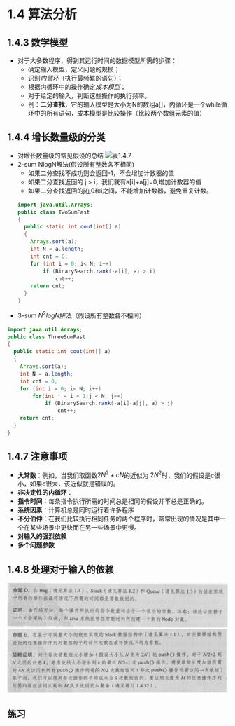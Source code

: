 # 1.4 算法分析
## 1.4.3 数学模型
- 对于大多数程序，得到其运行时间的数据模型所需的步骤：
  - 确定输入模型，定义问题的规模；
  - 识别*内循环*（执行最频繁的语句）；
  - 根据内循环中的操作确定*成本模型*；
  - 对于给定的输入，判断这些操作的执行频率。
  - 例：**二分查找**，它的输入模型是大小为N的数组a[]，内循环是一个while循环中的所有语句，成本模型是比较操作（比较两个数组元素的值）
## 1.4.4 增长数量级的分类
- 对增长数量级的常见假设的总结
![表1.4.7](/assets/表1.4.7.png)
- 2-sum NlogN解法(假设所有整数各不相同)
  - 如果二分查找不成功则会返回-1，不会增加计数器的值
  - 如果二分查找返回的 j > i，我们就有a[i]+a[j]=0,增加计数器的值
  - 如果二分查找返回的j在0和i之间，不能增加计数器，避免重复计数。
  ```java
  import java.util.Arrays;
  public class TwoSumFast
  {
    public static int cout(int[] a)
    {
      Arrays.sort(a);
      int N = a.length;
      int cnt = 0;
      for (int i = 0; i< N; i++)
          if (BinarySearch.rank(-a[i], a) > i)
              cnt++;
      return cnt;
    }
  }
  ```
- 3-sum $N^2logN$解法（假设所有整数各不相同）
```java
import java.util.Arrays;
public class ThreeSumFast
{
  public static int cout(int[] a)
  {
    Arrays.sort(a);
    int N = a.length;
    int cnt = 0;
    for (int i = 0; i< N; i++)
        for(int j = i + 1;j < N; j++)
            if (BinarySearch.rank(-a[i]-a[j], a) > j)
                cnt++;
    return cnt;
  }
}
```
## 1.4.7 注意事项
- **大常数**：例如，当我们取函数$2N^2+cN$的近似为$~2N^2$时，我们的假设是c很小，如果c很大，该近似就是错误的。
- **非决定性的内循环**：
- **指令时间**：每条指令执行所需的时间总是相同的假设并不总是正确的。
- **系统因素**：计算机总是同时运行着许多程序
- **不分伯仲**：在我们比较执行相同任务的两个程序时，常常出现的情况是其中一个在某些场景中更快而在另一些场景中更慢。
- **对输入的强烈依赖**
- **多个问题参数**
## 1.4.8 处理对于输入的依赖
![命题d](/assets/命题d.png)
![命题e](/assets/命题e.png)

## 练习
